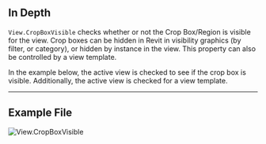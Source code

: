 ## In Depth
`View.CropBoxVisible` checks whether or not the Crop Box/Region is visible for the view. Crop boxes can be hidden in Revit in visibility graphics (by filter, or category), or hidden by instance in the view. This property can also be controlled by a view template.

In the example below, the active view is checked to see if the crop box is visible. Additionally, the active view is checked for a view template.
___
## Example File

![View.CropBoxVisible](./Revit.Elements.Views.View.CropBoxVisible_img.jpg)
